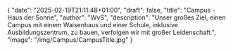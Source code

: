 {
    "date": "2025-02-19T21:11:48+01:00",
    "draft": false,
    "title": "Campus - Haus der Sonne",
    "author": "WvS",
    "description": "Unser großes Ziel, einen Campus mit einem Waisenhaus und einer Schule, inklusive Ausbildungszentrum, zu bauen, verfolgen wir mit großer Leidenschaft.",
    "image": "/img/Campus/CampusTitle.jpg"
}

